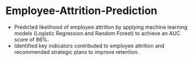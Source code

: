 # Employee-Attrition-Prediction
* Predicted likelihood of employee attrition by applying machine learning models (Logistic Regression and Random Forest) to achieve an AUC score of 86%.
* Identified key indicators contributed to employee attrition and recommended strategic plans
to improve retention.

